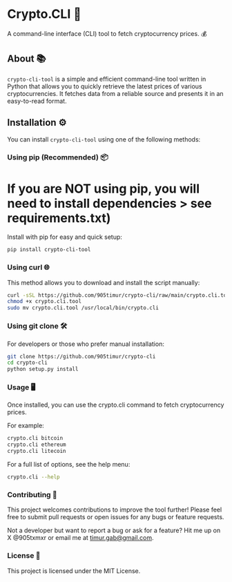 # Crypto.CLI 🚀

A command-line interface (CLI) tool to fetch cryptocurrency prices. 💰

## About 📚

`crypto-cli-tool` is a simple and efficient command-line tool written in Python that allows you to quickly retrieve the latest prices of various cryptocurrencies. It fetches data from a reliable source and presents it in an easy-to-read format.

## Installation ⚙️

You can install `crypto-cli-tool` using one of the following methods:

### Using pip (Recommended) 📦
# If you are NOT using pip, you will need to install dependencies > see requirements.txt) 

Install with pip for easy and quick setup:

```bash
pip install crypto-cli-tool
```

### Using curl 🌐

This method allows you to download and install the script manually:

```bash
curl -sSL https://github.com/905timur/crypto-cli/raw/main/crypto.cli.tool -o crypto.cli.tool
chmod +x crypto.cli.tool
sudo mv crypto.cli.tool /usr/local/bin/crypto.cli
```

### Using git clone 🛠️

For developers or those who prefer manual installation:

```bash
git clone https://github.com/905timur/crypto-cli
cd crypto-cli
python setup.py install
```
### Usage 🖥️

Once installed, you can use the crypto.cli command to fetch cryptocurrency prices. 

For example:

```bash
crypto.cli bitcoin
crypto.cli ethereum
crypto.cli litecoin
```

For a full list of options, see the help menu:

```bash
crypto.cli --help
```

### Contributing 🤝

This project welcomes contributions to improve the tool further! Please feel free to submit pull requests or open issues for any bugs or feature requests.

Not a developer but want to report a bug or ask for a feature? Hit me up on X @905txmxr or email me at timur.gab@gmail.com.

### License 📝

This project is licensed under the MIT License.
